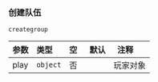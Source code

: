 ### 创建队伍
`creategroup`

| 参数 | 类型     | 空   | 默认 | 注释     |
| :--- | :------- | :--- | ---- | -------- |
| play | `object` | 否   |      | 玩家对象 |

